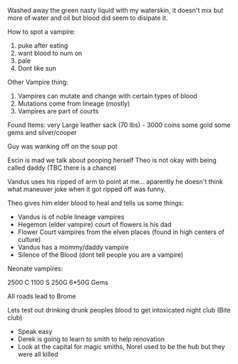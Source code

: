 Washed away the green nasty liquid with my waterskin, it doesn't mix but more of water and oil but blood did seem to disipate it.

How to spot a vampire:

1. puke after eating
2. want blood to num on
3. pale
4. Dont like sun

Other Vampire thing:

1. Vampires can mutate and change with certain types of blood
2. Mutations come from lineage (mostly)
3. Vampires are part of courts

Found Items:
very Large leather sack (70 lbs) - 3000 coins some gold some gems and silver/cooper

Guy was wanking off on the soup pot

Escin is mad we talk about pooping herself
Theo is not okay with being called daddy (TBC there is a chance)

Vandus uses his ripped of arm to point at me... aparently he doesn't think what maneuver joke when it got ripped off was funny.

Theo gives him elder blood to heal and tells us some things:

- Vandus is of noble lineage vampires
- Hegemon (elder vampire) court of flowers is his dad
- Flower Court vampires from the elven places (found in high centers of culture)
- Vandus has a mommy/daddy vampire
- Silence of the Blood (dont tell people you are a vampire)

Neonate vampires:

2500 C
1100 S
250G
6\*50G Gems

All roads lead to Brome

Lets test out drinking drunk peoples blood to get intoxicated night club (Bite club)

- Speak easy
- Derek is going to learn to smith to help renovation
- Look at the capital for magic smiths, Norel used to be the hub but they were all killed
